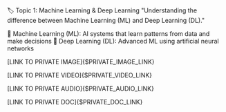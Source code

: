🏷️ Topic 1: Machine Learning & Deep Learning
"Understanding the difference between Machine Learning (ML) and Deep Learning (DL)."

🔹 Machine Learning (ML): AI systems that learn patterns from data and make decisions
🔹 Deep Learning (DL): Advanced ML using artificial neural networks

[LINK TO PRIVATE IMAGE]{$PRIVATE_IMAGE_LINK}

[LINK TO PRIVATE VIDEO]{$PRIVATE_VIDEO_LINK}

[LINK TO PRIVATE AUDIO]{$PRIVATE_AUDIO_LINK}

[LINK TO PRIVATE DOC]{$PRIVATE_DOC_LINK}


